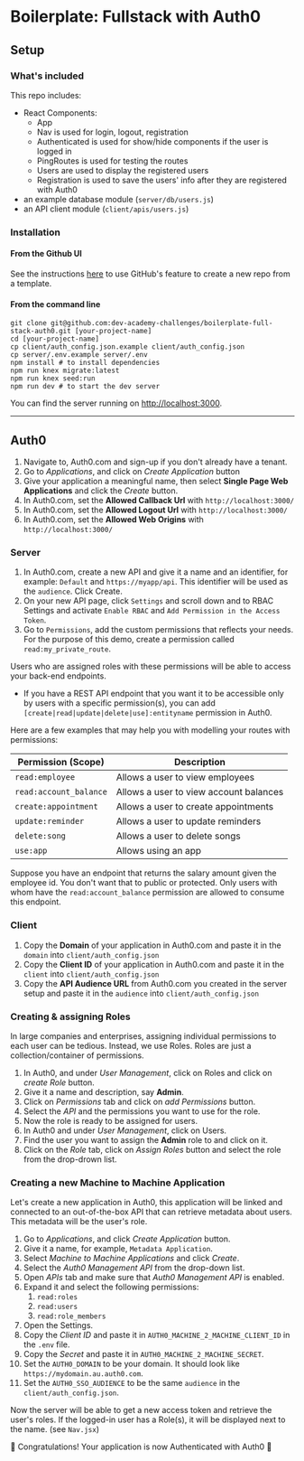 # Boilerplate: Fullstack with Auth0

## Setup

### What's included

This repo includes:

* React Components:
  * App
  * Nav is used for login, logout, registration
  * Authenticated is used for show/hide components if the user is logged in
  * PingRoutes is used for testing the routes
  * Users are used to display the registered users
  * Registration is used to save the users' info after they are registered with Auth0
* an example database module (`server/db/users.js`)
* an API client module (`client/apis/users.js`)

### Installation

#### **From the Github UI**

See the instructions [here](https://docs.github.com/en/free-pro-team@latest/github/creating-cloning-and-archiving-repositories/creating-a-repository-from-a-template) to use GitHub's feature to create a new repo from a template.

#### **From the command line**

```shell
git clone git@github.com:dev-academy-challenges/boilerplate-full-stack-auth0.git [your-project-name]
cd [your-project-name]
cp client/auth_config.json.example client/auth_config.json
cp server/.env.example server/.env
npm install # to install dependencies
npm run knex migrate:latest
npm run knex seed:run
npm run dev # to start the dev server
```

You can find the server running on [http://localhost:3000](http://localhost:3000).

----

## Auth0
1. Navigate to, Auth0.com and sign-up if you don't already have a tenant.
3. Go to *Applications*, and click on *Create Application* button 
4. Give your application a meaningful name, then select **Single Page Web Applications** and click the *Create* button.
5. In Auth0.com, set the **Allowed Callback Url** with `http://localhost:3000/`
6. In Auth0.com, set the **Allowed Logout Url** with `http://localhost:3000/`
7. In Auth0.com, set the **Allowed Web Origins** with `http://localhost:3000/`


### Server
1. In Auth0.com, create a new API and give it a name and an identifier, for example: `Default` and `https://myapp/api`. This identifier will be used as the `audience`. Click Create.
2. On your new API page, click `Settings` and scroll down and to RBAC Settings and activate `Enable RBAC` and `Add Permission in the Access Token`.
3. Go to `Permissions`, add the custom permissions that reflects your needs. For the purpose of this demo, create a permission called `read:my_private_route`.

Users who are assigned roles with these permissions will be able to access your back-end endpoints.
   - If you have a REST API endpoint that you want it to be accessible only by users with a specific permission(s), you can add `[create|read|update|delete|use]:entityname` permission in Auth0. 

Here are a few examples that may help you with modelling your routes with permissions:

| Permission (Scope)     | Description                            |
| ---------------------- | -------------------------------------- |
| `read:employee`        | Allows a user to view employees        |
| `read:account_balance` | Allows a user to view account balances |
| `create:appointment`   | Allows a user to create appointments   |
| `update:reminder`      | Allows a user to update reminders      |
| `delete:song`          | Allows a user to delete songs          |
| `use:app`              | Allows using an app                    |

Suppose you have an endpoint that returns the salary amount given the employee id. You don't want that to public or protected. Only users with whom have the `read:account_balance` permission are allowed to consume this endpoint.

### Client
1. Copy the **Domain** of your application in Auth0.com and paste it in the `domain` into `client/auth_config.json`
1. Copy the **Client ID** of your application in Auth0.com and paste it in the `client` into `client/auth_config.json`
1. Copy the **API Audience URL** from Auth0.com you created in the server setup and paste it in the `audience` into `client/auth_config.json`


### Creating & assigning Roles
In large companies and enterprises, assigning individual permissions to each user can be tedious. Instead, we use Roles. Roles are just a collection/container of permissions.

1. In Auth0, and under *User Management*, click on Roles and click on *create Role* button.
1. Give it a name and description, say **Admin**.
1. Click on *Permissions* tab and click on *add Permissions* button.
1. Select the *API* and the permissions you want to use for the role.
1. Now the role is ready to be assigned for users.
1. In Auth0 and under *User Management*, click on Users.
1. Find the user you want to assign the **Admin** role to and click on it.
1. Click on the *Role* tab, click on *Assign Roles* button and select the role from the drop-drown list.

### Creating a new Machine to Machine Application
Let's create a new application in Auth0, this application will be linked and connected to an out-of-the-box API that can retrieve metadata about users. This metadata will be the user's role.


1. Go to *Applications*, and click *Create Application* button.
1. Give it a name, for example, `Metadata Application`.
1. Select *Machine to Machine Applications* and click *Create*.
1. Select the *Auth0 Management API* from the drop-down list.
1. Open *APIs* tab and make sure that *Auth0 Management API* is enabled.
1. Expand it and select the following permissions:
    1. `read:roles`
    1. `read:users`
    1. `read:role_members`
1. Open the Settings.
1. Copy the *Client ID* and paste it in `AUTH0_MACHINE_2_MACHINE_CLIENT_ID` in the `.env` file.
1. Copy the *Secret* and paste it in `AUTH0_MACHINE_2_MACHINE_SECRET`.
1. Set the `AUTH0_DOMAIN` to be your domain. It should look like `https://mydomain.au.auth0.com`.
1. Set the `AUTH0_SSO_AUDIENCE` to be the same `audience` in the `client/auth_config.json`.

Now the server will be able to get a new access token and retrieve the user's roles. If the logged-in user has a Role(s), it will be displayed next to the name. (see `Nav.jsx`)

🎉 Congratulations! Your application is now Authenticated with Auth0 🎉
